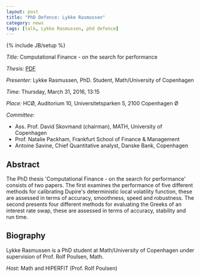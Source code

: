 ```yaml
---
layout: post
title: "PhD Defence: Lykke Rasmussen"
category: news
tags: [talk, Lykke Rasmussen, phd defence]
---
```

{% include JB/setup %}

_Title:_ Computational Finance - on the search for performance 

_Thesis:_ [PDF](/pdf/phd16lr.pdf)

_Presenter:_ Lykke Rasmussen, PhD. Student, Math/University of Copenhagen

_Time:_ Thursday, March 31, 2016, 13:15

_Place:_ HCØ, Auditorium 10, Universitetsparken 5, 2100 Copenhagen Ø

_Committee:_ 

- Ass. Prof. David Skovmand (chairman), MATH, University of Copenhagen
- Prof. Natalie Packham, Frankfurt School of Finance & Management
- Antoine Savine, Chief Quantitative analyst, Danske Bank, Copenhagen

## Abstract

The PhD thesis 'Computational Finance - on the search for performance'
consists of two papers. The first examines the performance of five
different methods for calibrating Dupire's deterministic local
volatility function, these are assessed in terms of accuracy,
smoothness, speed and robustness. The second presents four different
methods for evaluating the Greeks of an interest rate swap, these are
assessed in terms of accuracy, stability and run time.

## Biography

Lykke Rasmussen is a PhD student at Math/University of Copenhagen
under supervision of Prof. Rolf Poulsen, Math.

_Host:_ Math and HIPERFIT (Prof. Rolf Poulsen)